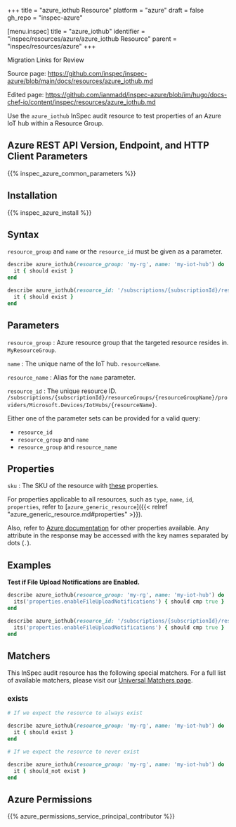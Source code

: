 +++
title = "azure_iothub Resource"
platform = "azure"
draft = false
gh_repo = "inspec-azure"

[menu.inspec]
title = "azure_iothub"
identifier = "inspec/resources/azure/azure_iothub Resource"
parent = "inspec/resources/azure"
+++

<div class="admonition-note">
<p class="admonition-note-title">Migration Links for Review</p>
<div class="admonition-note-text">
<p>Source page: <a href="https://github.com/inspec/inspec-azure/blob/main/docs/resources/azure_iothub.md">https://github.com/inspec/inspec-azure/blob/main/docs/resources/azure_iothub.md</a></p>
<p>Edited page: <a href="https://github.com/ianmadd/inspec-azure/blob/im/hugo/docs-chef-io/content/inspec/resources/azure_iothub.md">https://github.com/ianmadd/inspec-azure/blob/im/hugo/docs-chef-io/content/inspec/resources/azure_iothub.md</a></p>
</div>
</div>


Use the `azure_iothub` InSpec audit resource to test properties of an Azure IoT hub within a Resource Group.

## Azure REST API Version, Endpoint, and HTTP Client Parameters

{{% inspec_azure_common_parameters %}}

## Installation

{{% inspec_azure_install %}}

## Syntax

`resource_group` and `name` or the `resource_id` must be given as a parameter.
```ruby
describe azure_iothub(resource_group: 'my-rg', name: 'my-iot-hub') do
  it { should exist }
end
```
```ruby
describe azure_iothub(resource_id: '/subscriptions/{subscriptionId}/resourceGroups/{resourceGroupName}/providers/Microsoft.Devices/IotHubs/{resourceName}') do
  it { should exist }
end
```

## Parameters

`resource_group`
: Azure resource group that the targeted resource resides in. `MyResourceGroup`.

`name`
: The unique name of the IoT hub. `resourceName`.

`resource_name`
: Alias for the `name` parameter.

`resource_id`
: The unique resource ID. `/subscriptions/{subscriptionId}/resourceGroups/{resourceGroupName}/providers/Microsoft.Devices/IotHubs/{resourceName}`.

Either one of the parameter sets can be provided for a valid query:
- `resource_id`
- `resource_group` and `name`
- `resource_group` and `resource_name`

## Properties

`sku`
: The SKU of the resource with [these](https://docs.microsoft.com/en-us/rest/api/iothub/iothubresource/get#iothubskuinfo) properties.

For properties applicable to all resources, such as `type`, `name`, `id`, `properties`, refer to [`azure_generic_resource`]({{< relref "azure_generic_resource.md#properties" >}}).

Also, refer to [Azure documentation](https://docs.microsoft.com/en-us/rest/api/iothub/iothubresource/get#iothubdescription) for other properties available. 
Any attribute in the response may be accessed with the key names separated by dots (`.`).

## Examples

**Test if File Upload Notifications are Enabled.**

```ruby
describe azure_iothub(resource_group: 'my-rg', name: 'my-iot-hub') do
  its('properties.enableFileUploadNotifications') { should cmp true }
end
```
```ruby
describe azure_iothub(resource_id: '/subscriptions/{subscriptionId}/resourceGroups/{resourceGroupName}/providers/Microsoft.Devices/IotHubs/{resourceName}') do
  its('properties.enableFileUploadNotifications') { should cmp true }
end
```

## Matchers

This InSpec audit resource has the following special matchers. For a full list of available matchers, please visit our [Universal Matchers page](https://docs.chef.io/inspec/matchers/).

### exists

```ruby
# If we expect the resource to always exist

describe azure_iothub(resource_group: 'my-rg', name: 'my-iot-hub') do
  it { should exist }
end

# If we expect the resource to never exist

describe azure_iothub(resource_group: 'my-rg', name: 'my-iot-hub') do
  it { should_not exist }
end
```

## Azure Permissions

{{% azure_permissions_service_principal_contributor %}}
